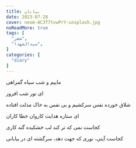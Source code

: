 ```yaml
---
title: بیابان
date: 2023-07-28
cover: neom-AC3T7tvwPrY-unsplash.jpg
noReadMore: true
tags: [
  "شعر",
  "سیدالشهدا",
]
categories: [
  "diary"
]
---
```

ماییم و شب سیاه گمراهی

ای نور شب افروز

شلاق خورده نفس سرکشیم و بی نفس به خاک مذلت افتاده

ای ستاره هدایت کاروان خطا کاران

کجاست نمی که تر کند لب خشکیده گنه کاری

کجاست آیتی، نوری که جهت دهد، سرگشته ای در بیابانی
